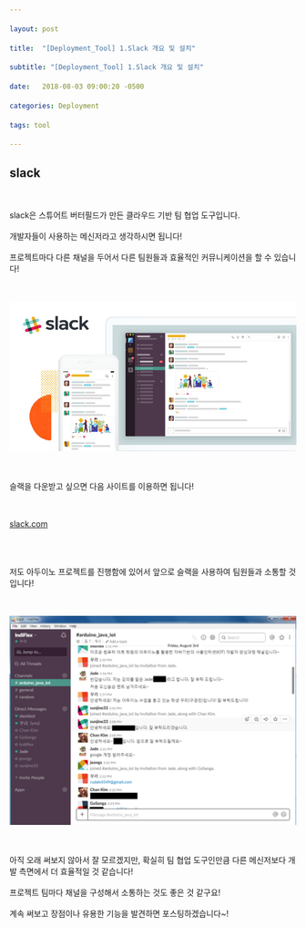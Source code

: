 ```yaml
---

layout: post

title:  "[Deployment_Tool] 1.Slack 개요 및 설치"

subtitle: "[Deployment_Tool] 1.Slack 개요 및 설치"

date:   2018-08-03 09:00:20 -0500

categories: Deployment

tags: tool

---
```


## slack

<br>
<br>
slack은 스튜어트 버터필드가 만든 클라우드 기반 팀 협업 도구입니다.
<br>
<br>
개발자들이 사용하는 메신저라고 생각하시면 됩니다!
<br>
<br>
프로젝트마다 다른 채널을 두어서 다른 팀원들과 효율적인 커뮤니케이션을 할 수 있습니다!
<br>
<br>
<br>

![image](/image/Tool_image/tool_image_01.png)

<br>
<br>
슬랙을 다운받고 싶으면 다음 사이트를 이용하면 됩니다!
<br>
<br>
<br>

<a href="https://slack.com/downloads/windows">slack.com</a>

<br>
<br>
<br>
저도 아두이노 프로젝트를 진행함에 있어서 앞으로 슬랙을 사용하여 팀원들과 소통할 것입니다!
<br>
<br>
<br>

![image](/image/Tool_image/tool_image_02.png)

<br>
<br>
아직 오래 써보지 않아서 잘 모르겠지만, 확실히 팀 협업 도구인만큼 다른 메신저보다 개발 측면에서 더 효율적일 것 같습니다!
<br>
<br>
프로젝트 팀마다 채널을 구성해서 소통하는 것도 좋은 것 같구요!
<br>
<br>
계속 써보고 장점이나 유용한 기능을 발견하면 포스팅하겠습니다~!









